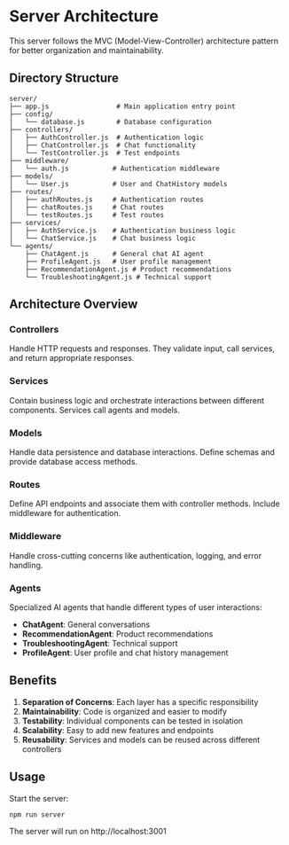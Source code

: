 # Server Architecture

This server follows the MVC (Model-View-Controller) architecture pattern for better organization and maintainability.

## Directory Structure

```
server/
├── app.js                 # Main application entry point
├── config/
│   └── database.js        # Database configuration
├── controllers/
│   ├── AuthController.js  # Authentication logic
│   ├── ChatController.js  # Chat functionality
│   └── TestController.js  # Test endpoints
├── middleware/
│   └── auth.js           # Authentication middleware
├── models/
│   └── User.js           # User and ChatHistory models
├── routes/
│   ├── authRoutes.js     # Authentication routes
│   ├── chatRoutes.js     # Chat routes
│   └── testRoutes.js     # Test routes
├── services/
│   ├── AuthService.js    # Authentication business logic
│   └── ChatService.js    # Chat business logic
└── agents/
    ├── ChatAgent.js      # General chat AI agent
    ├── ProfileAgent.js   # User profile management
    ├── RecommendationAgent.js # Product recommendations
    └── TroubleshootingAgent.js # Technical support
```

## Architecture Overview

### Controllers
Handle HTTP requests and responses. They validate input, call services, and return appropriate responses.

### Services  
Contain business logic and orchestrate interactions between different components. Services call agents and models.

### Models
Handle data persistence and database interactions. Define schemas and provide database access methods.

### Routes
Define API endpoints and associate them with controller methods. Include middleware for authentication.

### Middleware
Handle cross-cutting concerns like authentication, logging, and error handling.

### Agents
Specialized AI agents that handle different types of user interactions:
- **ChatAgent**: General conversations
- **RecommendationAgent**: Product recommendations
- **TroubleshootingAgent**: Technical support
- **ProfileAgent**: User profile and chat history management

## Benefits

1. **Separation of Concerns**: Each layer has a specific responsibility
2. **Maintainability**: Code is organized and easier to modify
3. **Testability**: Individual components can be tested in isolation
4. **Scalability**: Easy to add new features and endpoints
5. **Reusability**: Services and models can be reused across different controllers

## Usage

Start the server:
```bash
npm run server
```

The server will run on http://localhost:3001
